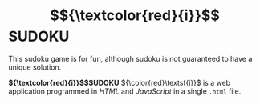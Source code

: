 # $${\textcolor{red}{i}}$$SUDOKU
This sudoku game is for fun, although sudoku is not guaranteed to have a unique solution.

**${\textcolor{red}{i}}$$SUDOKU** ${\color{red}\textsf{i}}$ is a web application programmed in *HTML* and *JavaScript* in a single `.html` file.
